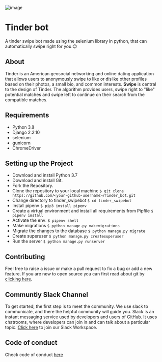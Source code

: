 ![image](https://github.com/anubhab-code/Tinder_bot/blob/master/logo.jpg)

# Tinder bot
A tinder swipe bot made using the selenium library in python, that can automatically swipe right for you.😉


## About
Tinder is an American geosocial networking and online dating application that allows users to anonymously swipe to like or dislike other profiles based on their photos, a small bio, and common interests. **Swipe** is central to the design of Tinder. The algorithm provides users, swipe right to "like" potential matches and swipe left to continue on their search from the compatible matches.


## Requirements

  * Python 3.8
  * Django 2.2.10
  * selenium
  * gunicorn
  * ChromeDriver

## Setting up the Project

  * Download and install Python 3.7
  * Download and install Git.
  * Fork the Repository.
  * Clone the repository to your local machine `$ git clone https://github.com/<your-github-username>/Tinder_bot.git`
  * Change directory to tinder_swipebot `$ cd tinder_swipebot`
  * Install pipenv `$ pip3 install pipenv`  
  * Create a virtual environment and install all requirements from Pipfile `$ pipenv install`  
  * Activate the env: `$ pipenv shell`
  * Make migrations `$ python manage.py makemigrations`
  * Migrate the changes to the database `$ python manage.py migrate`
  * Create superuser `$ python manage.py createsuperuser`
  * Run the server `$ python manage.py runserver`

## Contributing

Feel free to raise a issue or make a pull request to fix a bug or add a new feature. If you are new to open source you can first read about git by [clicking here](https://www.codecademy.com/learn/learn-git).

## Communtiy Slack Channel

To get started, the first step is to meet the community. We use slack to communicate, and there the helpful community will guide you. Slack is an instant messaging service used by developers and users of GitHub. It uses chatrooms, where developers can join in and can talk about a particular topic. [Click here](https://join.slack.com/t/codingninjas-talk/shared_invite/zt-pnokq31t-yZX67OFljSq_TclAKsG_eg) to join our Slack Workspace.

## Code of conduct

Check code of conduct [here](https://github.com/shubhdeeprajput/Tinder_bot/blob/master/CODE_OF_CONDUCT.md)
